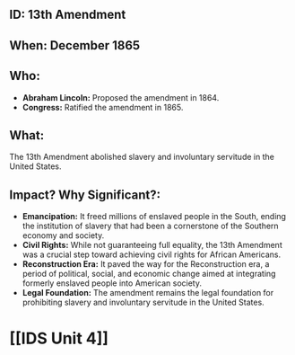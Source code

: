 ## ID: 13th Amendment
## When: December 1865 
## Who: 
* **Abraham Lincoln:** Proposed the amendment in 1864.
* **Congress:**  Ratified the amendment in 1865. 
## What:
The 13th Amendment abolished slavery and involuntary servitude in the United States.
## Impact? Why Significant?:
* **Emancipation:**  It freed millions of enslaved people in the South, ending the institution of slavery that had been a cornerstone of the Southern economy and society.
* **Civil Rights:**  While not guaranteeing full equality, the 13th Amendment was a crucial step toward achieving civil rights for African Americans. 
* **Reconstruction Era:** It paved the way for the Reconstruction era, a period of political, social, and economic change aimed at integrating formerly enslaved people into American society. 
* **Legal Foundation:**  The amendment remains the legal foundation for prohibiting slavery and involuntary servitude in the United States. 

# [[IDS Unit 4]]